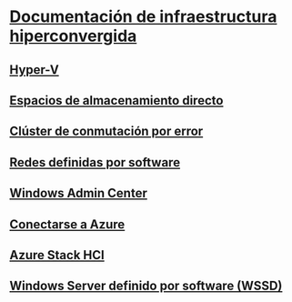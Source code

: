 # [Documentación de infraestructura hiperconvergida](index.yml)
## [Hyper-V](../virtualization/hyper-v/index.md)
## [Espacios de almacenamiento directo](../storage/storage-spaces/storage-spaces-direct-overview.md)
## [Clúster de conmutación por error](../failover-clustering/failover-clustering-overview.md)
## [Redes definidas por software](https://docs.microsoft.com/windows-server/networking/sdn/)
## [Windows Admin Center](../manage/windows-admin-center/overview.md)
## [Conectarse a Azure](../azure-hybrid-services/index.md)
## [Azure Stack HCI](https://docs.microsoft.com/azure-stack/operator/azure-stack-hci-overview)
## [Windows Server definido por software (WSSD)](https://www.microsoft.com/en-us/cloud-platform/software-defined-datacenter)
